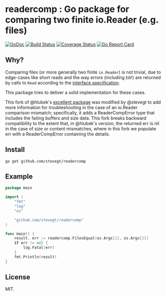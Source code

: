 # readercomp : Go package for comparing two finite io.Reader (e.g. files)

[![GoDoc](https://godoc.org/github.com/stevegt/readercomp?status.svg)](https://godoc.org/github.com/stevegt/readercomp)
[![Build Status](https://github.com/stevegt/readercomp/workflows/run%20tests/badge.svg)](https://github.com/stevegt/readercomp/actions?workflow=run%20tests)
[![Coverage Status](https://coveralls.io/repos/github/stevegt/readercomp/badge.svg?branch=main)](https://coveralls.io/github/stevegt/readercomp?branch=main)
[![Go Report Card](https://goreportcard.com/badge/github.com/stevegt/readercomp)](https://goreportcard.com/report/github.com/stevegt/readercomp)

## Why?

Comparing files (or more generally two finite `io.Reader`) is not
trivial, due to edge-cases like short reads and the way errors
(including `EOF`) are returned by calls to `Read` according to the
[interface specification](https://pkg.go.dev/io/#Reader).

This package tries to deliver a solid implementation for these cases.

This fork of @hlubek's [excellent package](https://github.com/hlubek/readercomp)
was modified by @stevegt to add more information for troubleshooting
in the case of an io.Reader comparison mismatch; specifically, it adds
a ReaderCompError type that includes the failing buffers and size
data.  This fork breaks backward compatibility to the extent that, in
@hlubek's version, the returned err is nil in the case of size or
content mismatches, where in this fork we populate err with a
ReaderCompError containing the details.

## Install

```
go get github.com/stevegt/readercomp
```

## Example

```go
package main

import (
	"fmt"
	"log"
	"os"

	"github.com/stevegt/readercomp"
)

func main() {
	result, err := readercomp.FilesEqual(os.Args[1], os.Args[2])
	if err != nil {
		log.Fatal(err)
	}
	fmt.Println(result)
}
```

## License

MIT.
